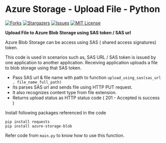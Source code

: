 # Azure Storage - Upload File - Python

[![Forks][forks-shield]][forks-url]
[![Stargazers][stars-shield]][stars-url]
[![Issues][issues-shield]][issues-url]
[![MIT License][license-shield]][license-url]

**Upload File to Azure Blob Storage using SAS token / SAS url**

Azure Blob Storage can be access using SAS ( shared access signatures) token. 

This code is used in scenarios such as, SAS URL / SAS token is issued by one application to another application.
Receiving application uploads a file to blob storage using that SAS token.

- Pass SAS url & file name with path to function `upload_using_sas(sas_url , file_name_full_path)`
- Its parses SAS url and sends file using HTTP PUT request. 
- It also recognizes content type from file extension.
- Returns upload status as HTTP status code ( 201 - Accepted is success )

Install following packages referenced in the code 

```
pip install requests 
pip install azure-storage-blob
```

Refer code from `main.py` to know how to use this function.


<!-- MARKDOWN LINKS & IMAGES -->
<!-- https://www.markdownguide.org/basic-syntax/#reference-style-links -->
[contributors-url]: https://github.com/IncubXperts/image_thumbnail_csharp/graphs/contributors
[forks-shield]: https://img.shields.io/github/forks/IncubXperts/image_thumbnail_csharp.svg?style=for-the-badge
[forks-url]: https://github.com/IncubXperts/image_thumbnail_csharp/network/members
[stars-shield]: https://img.shields.io/github/stars/IncubXperts/image_thumbnail_csharp.svg?style=for-the-badge
[stars-url]: https://github.com/IncubXperts/image_thumbnail_csharp/stargazers
[issues-shield]: https://img.shields.io/github/issues/IncubXperts/image_thumbnail_csharp.svg?style=for-the-badge
[issues-url]: https://github.com/IncubXperts/image_thumbnail_csharp/issues
[license-shield]: https://img.shields.io/github/license/IncubXperts/image_thumbnail_csharp.svg?style=for-the-badge
[license-url]: https://github.com/IncubXperts/image_thumbnail_csharp/blob/main/LICENSE

